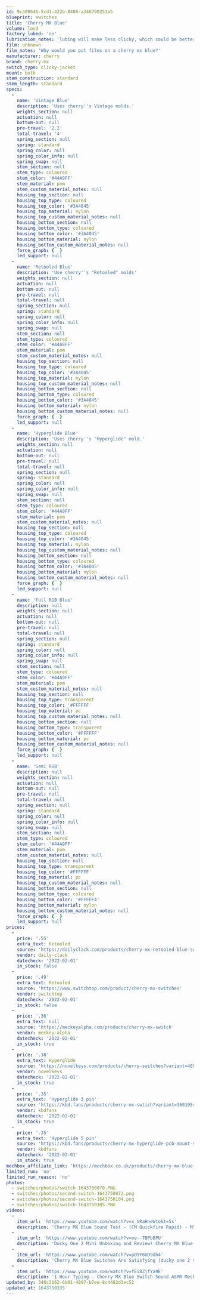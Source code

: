 ```yaml
---
id: 9ca80646-5cd1-422b-8486-a346790251a5
blueprint: switches
title: 'Cherry MX Blue'
volume: loud
factory_lubed: 'no'
lubrication_notes: 'lubing will make less clicky, which could be better or could be worse. depends on preference.'
film: unknown
film_notes: 'Why would you put films on a cherry mx blue?'
manufacturer: cherry
brand: cherry-mx
switch_type: clicky-jacket
mount: both
stem_construction: standard
stem_length: standard
specs:
  -
    name: 'Vintage Blue'
    description: 'Uses cherry''s Vintage molds.'
    weights_section: null
    actuation: null
    bottom-out: null
    pre-travel: '2.2'
    total-travel: '4'
    spring_section: null
    spring: standard
    spring_color: null
    spring_color_info: null
    spring_swap: null
    stem_section: null
    stem_type: coloured
    stem_color: '#44A9FF'
    stem_material: pom
    stem_custom_material_notes: null
    housing_top_section: null
    housing_top_type: coloured
    housing_top_color: '#3A4045'
    housing_top_material: nylon
    housing_top_custom_material_notes: null
    housing_bottom_section: null
    housing_bottom_type: coloured
    housing_bottom_color: '#3A4045'
    housing_bottom_material: nylon
    housing_bottom_custom_material_notes: null
    force_graph: {  }
    led_support: null
  -
    name: 'Retooled Blue'
    description: 'Use cherry''s "Retooled" molds'
    weights_section: null
    actuation: null
    bottom-out: null
    pre-travel: null
    total-travel: null
    spring_section: null
    spring: standard
    spring_color: null
    spring_color_info: null
    spring_swap: null
    stem_section: null
    stem_type: coloured
    stem_color: '#44A9FF'
    stem_material: pom
    stem_custom_material_notes: null
    housing_top_section: null
    housing_top_type: coloured
    housing_top_color: '#3A4045'
    housing_top_material: nylon
    housing_top_custom_material_notes: null
    housing_bottom_section: null
    housing_bottom_type: coloured
    housing_bottom_color: '#3A4045'
    housing_bottom_material: nylon
    housing_bottom_custom_material_notes: null
    force_graph: {  }
    led_support: null
  -
    name: 'Hyperglide Blue'
    description: 'Uses cherry''s "Hyperglide" mold.'
    weights_section: null
    actuation: null
    bottom-out: null
    pre-travel: null
    total-travel: null
    spring_section: null
    spring: standard
    spring_color: null
    spring_color_info: null
    spring_swap: null
    stem_section: null
    stem_type: coloured
    stem_color: '#44A9FF'
    stem_material: pom
    stem_custom_material_notes: null
    housing_top_section: null
    housing_top_type: coloured
    housing_top_color: '#3A4045'
    housing_top_material: nylon
    housing_top_custom_material_notes: null
    housing_bottom_section: null
    housing_bottom_type: coloured
    housing_bottom_color: '#3A4045'
    housing_bottom_material: nylon
    housing_bottom_custom_material_notes: null
    force_graph: {  }
    led_support: null
  -
    name: 'Full RGB Blue'
    description: null
    weights_section: null
    actuation: null
    bottom-out: null
    pre-travel: null
    total-travel: null
    spring_section: null
    spring: standard
    spring_color: null
    spring_color_info: null
    spring_swap: null
    stem_section: null
    stem_type: coloured
    stem_color: '#44A9FF'
    stem_material: pom
    stem_custom_material_notes: null
    housing_top_section: null
    housing_top_type: transparent
    housing_top_color: '#FFFFFF'
    housing_top_material: pc
    housing_top_custom_material_notes: null
    housing_bottom_section: null
    housing_bottom_type: transparent
    housing_bottom_color: '#FFFFFF'
    housing_bottom_material: pc
    housing_bottom_custom_material_notes: null
    force_graph: {  }
    led_support: null
  -
    name: 'Semi RGB'
    description: null
    weights_section: null
    actuation: null
    bottom-out: null
    pre-travel: null
    total-travel: null
    spring_section: null
    spring: standard
    spring_color: null
    spring_color_info: null
    spring_swap: null
    stem_section: null
    stem_type: coloured
    stem_color: '#44A9FF'
    stem_material: pom
    stem_custom_material_notes: null
    housing_top_section: null
    housing_top_type: transparent
    housing_top_color: '#FFFFFF'
    housing_top_material: pc
    housing_top_custom_material_notes: null
    housing_bottom_section: null
    housing_bottom_type: coloured
    housing_bottom_color: '#FFFEF4'
    housing_bottom_material: nylon
    housing_bottom_custom_material_notes: null
    force_graph: {  }
    led_support: null
prices:
  -
    price: '.55'
    extra_text: Retooled
    source: 'https://dailyclack.com/products/cherry-mx-retooled-blue-switches'
    vendor: daily-clack
    datecheck: '2022-02-01'
    in_stock: false
  -
    price: '.49'
    extra_text: Retooled
    source: 'https://www.switchtop.com/product/cherry-mx-switches'
    vendor: switchtop
    datecheck: '2022-02-01'
    in_stock: false
  -
    price: '.36'
    extra_text: null
    source: 'https://meckeyalpha.com/products/cherry-mx-switch'
    vendor: meckey-alpha
    datecheck: '2022-02-01'
    in_stock: true
  -
    price: '.38'
    extra_text: Hyperglide
    source: 'https://novelkeys.com/products/cherry-switches?variant=40599113105575'
    vendor: novelkeys
    datecheck: '2022-02-01'
    in_stock: true
  -
    price: '.35'
    extra_text: 'Hyperglide 3 pin'
    source: 'https://kbd.fans/products/cherry-mx-swtich?variant=36019543757'
    vendor: kbdfans
    datecheck: '2022-02-01'
    in_stock: true
  -
    price: '.35'
    extra_text: 'Hyperglide 5 pin'
    source: 'https://kbd.fans/products/cherry-mx-hyperglide-pcb-mount-switches?variant=21746277056560'
    vendor: kbdfans
    datecheck: '2022-02-01'
    in_stock: true
mechbox_affiliate_link: 'https://mechbox.co.uk/products/cherry-mx-blue-switch-5-pin?variant=39826531942562'
limited_run: 'no'
limited_run_reason: 'no'
photos:
  - switches/photos/switch-1643750070.PNG
  - switches/photos/second-switch-1643750072.png
  - switches/photos/second-switch-1643750104.png
  - switches/photos/switch-1643750105.PNG
videos:
  -
    item_url: 'https://www.youtube.com/watch?v=x_VRaHneWto&t=5s'
    description: 'Cherry MX Blue Sound Test - (CM Quickfire Rapid) - MS Tech'
  -
    item_url: 'https://www.youtube.com/watch?v=oe--TBPbBPU'
    description: 'Ducky One 2 Mini Unboxing and Review! Cherry MX Blue Switch Test! - Lumanity'
  -
    item_url: 'https://www.youtube.com/watch?v=pO9Y6UD9dh4'
    description: 'Cherry MX Blue Switches Are Satisfying (ducky one 2 mini) - Mendou'
  -
    item_url: 'https://www.youtube.com/watch?v=fEi8ZjfYa9E'
    description: '1 Hour Typing - Cherry MX Blue Switch Sound ASMR Mechanical Keyboard - Tech Doctor'
updated_by: 346c3162-6b01-4097-b7ee-8c4482d3ec52
updated_at: 1643750335
---
```

